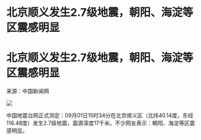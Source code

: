 # 北京顺义发生2.7级地震，朝阳、海淀等区震感明显

# 北京顺义发生2.7级地震，朝阳、海淀等区震感明显

来源：中国新闻网

![](https://inews.gtimg.com/om_bt/Ot8JdT6V45Q3nITdHG_r04teQrI2GidETKoc99iIwXo_EAA/1000)

中国地震台网正式测定：09月01日15时34分在北京顺义区（北纬40.14度，东经116.48度）发生2.7级地震，震源深度17千米。不少网友表示：朝阳、海淀等区震感明显。
​​​

